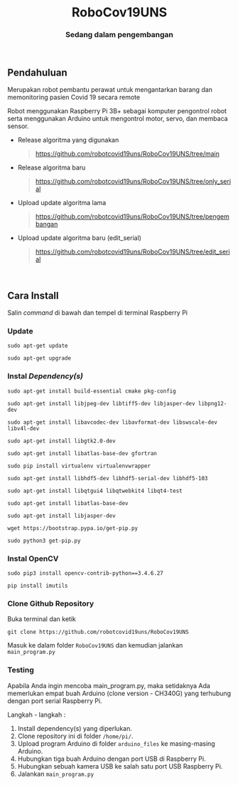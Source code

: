 <span align = "center">
  
# RoboCov19UNS

### Sedang dalam pengembangan
  
</span>

<br>

## Pendahuluan
Merupakan robot pembantu perawat untuk mengantarkan barang dan memonitoring pasien Covid 19 secara remote

Robot menggunakan Raspberry Pi 3B+ sebagai komputer pengontrol robot serta menggunakan Arduino untuk mengontrol motor, servo, dan membaca sensor.

- Release algoritma yang digunakan
  > https://github.com/robotcovid19uns/RoboCov19UNS/tree/main

- Release algoritma baru 
  > https://github.com/robotcovid19uns/RoboCov19UNS/tree/only_serial

- Upload update algoritma lama
  > https://github.com/robotcovid19uns/RoboCov19UNS/tree/pengembangan

- Upload update algoritma baru (edit_serial)
  > https://github.com/robotcovid19uns/RoboCov19UNS/tree/edit_serial

<br>

## Cara Install

Salin _command_ di bawah dan tempel di terminal Raspberry Pi

### Update

```
sudo apt-get update
```
```
sudo apt-get upgrade
```

### Instal _Dependency(s)_
```
sudo apt-get install build-essential cmake pkg-config
```
```
sudo apt-get install libjpeg-dev libtiff5-dev libjasper-dev libpng12-dev
```
```
sudo apt-get install libavcodec-dev libavformat-dev libswscale-dev libv4l-dev
```
```
sudo apt-get install libgtk2.0-dev
```
```
sudo apt-get install libatlas-base-dev gfortran
```
```
sudo pip install virtualenv virtualenvwrapper
```
```
sudo apt-get install libhdf5-dev libhdf5-serial-dev libhdf5-103 
```
```
sudo apt-get install libqtgui4 libqtwebkit4 libqt4-test 
```
```
sudo apt-get install libatlas-base-dev 
```
```
sudo apt-get install libjasper-dev 
```
```
wget https://bootstrap.pypa.io/get-pip.py 
```
```
sudo python3 get-pip.py 
```

### Instal OpenCV
```
sudo pip3 install opencv-contrib-python==3.4.6.27
```
```
pip install imutils
```

### Clone Github Repository
Buka terminal dan ketik
```
git clone https://github.com/robotcovid19uns/RoboCov19UNS
```

Masuk ke dalam folder `RoboCov19UNS` dan kemudian jalankan `main_program.py`

### Testing
Apabila Anda ingin mencoba main_program.py, maka setidaknya Ada memerlukan empat buah Arduino (clone version - CH340G) yang terhubung dengan port serial Raspberry Pi.

Langkah - langkah :
1. Install dependency(s) yang diperlukan.
2. Clone repository ini di folder `/home/pi/`.
3. Upload program Arduino di folder `arduino_files` ke masing-masing Arduino.
4. Hubungkan tiga buah Arduino dengan port USB di Raspberry Pi.
5. Hubungkan sebuah kamera USB ke salah satu port USB Raspberry Pi.
6. Jalankan `main_program.py`